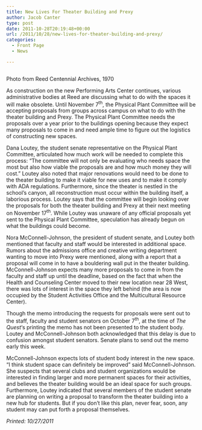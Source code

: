 ```yaml
---
title: New Lives For Theater Building and Prexy
author: Jacob Canter
type: post
date: 2011-10-28T20:19:48+00:00
url: /2011/10/28/new-lives-for-theater-building-and-prexy/
categories:
  - Front Page
  - News

---
```

<div id="attachment_924" style="width: 310px" class="wp-caption aligncenter">
  <a href="https://i2.wp.com/www.reedquest.org/wp-content/uploads/2011/10/theaterEDIT.jpg"><img class="size-medium wp-image-924   " title="theaterEDIT" src="https://i0.wp.com/www.reedquest.org/wp-content/uploads/2011/10/theaterEDIT-300x138.jpg?resize=300%2C138" alt="" data-recalc-dims="1" /></a>
  
  <p class="wp-caption-text">
    Photo from Reed Centennial Archives, 1970
  </p>
</div>

As construction on the new Performing Arts Center continues, various administrative bodies at Reed are discussing what to do with the spaces it will make obsolete. Until November 7<sup>th</sup>, the Physical Plant Committee will be accepting proposals from groups across campus on what to do with the theater building and Prexy. The Physical Plant Committee needs the proposals over a year prior to the buildings opening because they expect many proposals to come in and need ample time to figure out the logistics of constructing new spaces.

Dana Loutey, the student senate representative on the Physical Plant Committee, articulated how much work will be needed to complete this process: “The committee will not only be evaluating who needs space the most but also how viable the proposals are and how much money they will cost.” Loutey also noted that major renovations would need to be done to the theater building to make it viable for new uses and to make it comply with ADA regulations. Furthermore, since the theater is nestled in the school’s canyon, all reconstruction must occur within the building itself, a laborious process. Loutey says that the committee will begin looking over the proposals for both the theater building and Prexy at their next meeting on November 17<sup>th</sup>. While Loutey was unaware of any official proposals yet sent to the Physical Plant Committee, speculation has already begun on what the buildings could become.

Nora McConnell-Johnson, the president of student senate, and Loutey both mentioned that faculty and staff would be interested in additional space. Rumors about the admissions office and creative writing department wanting to move into Prexy were mentioned, along with a report that a proposal will come in to have a bouldering wall put in the theater building. McConnell-Johnson expects many more proposals to come in from the faculty and staff up until the deadline, based on the fact that when the Health and Counseling Center moved to their new location near 28 West, there was lots of interest in the space they left behind (the area is now occupied by the Student Activities Office and the Multicultural Resource Center).

Though the memo introducing the requests for proposals were sent out to the staff, faculty and student senators on October 7<sup>th</sup>, at the time of _The Quest_&#8216;s printing the memo has not been presented to the student body. Loutey and McConnell-Johnson both acknowledged that this delay is due to confusion amongst student senators. Senate plans to send out the memo early this week.

McConnell-Johnson expects lots of student body interest in the new space. “I think student space can definitely be improved” said McConnell-Johnson. She suspects that several clubs and student organizations would be interested in finding larger and more permanent spaces for their activities, and believes the theater building would be an ideal space for such groups. Furthermore, Loutey indicated that several members of the student senate are planning on writing a proposal to transform the theater building into a new hub for students. But if you don&#8217;t like this plan, never fear, soon, any student may can put forth a proposal themselves.

_Printed: 10/27/2011_

&nbsp;